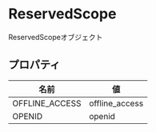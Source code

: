 # ReservedScope
ReservedScopeオブジェクト

## プロパティ

| 名前           | 値             |
| -------------- | -------------- |
| OFFLINE_ACCESS | offline_access |
| OPENID         | openid         |
